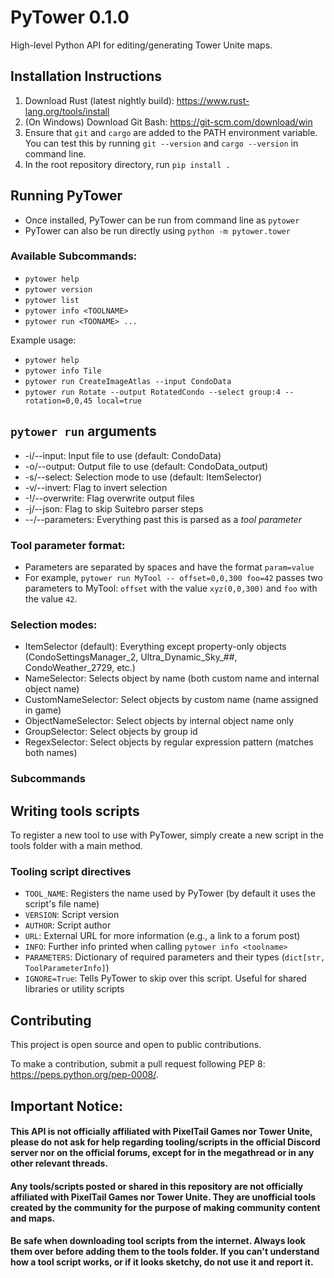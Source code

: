 # PyTower 0.1.0
High-level Python API for editing/generating Tower Unite maps.

## Installation Instructions
1. Download Rust (latest nightly build): https://www.rust-lang.org/tools/install
2. (On Windows) Download Git Bash: https://git-scm.com/download/win
3. Ensure that `git` and `cargo` are added to the PATH environment variable. You can test this by running `git --version` and `cargo --version` in command line.
4. In the root repository directory, run `pip install .`

## Running PyTower
 - Once installed, PyTower can be run from command line as `pytower`
 - PyTower can also be run directly using `python -m pytower.tower`

### Available Subcommands:
 - `pytower help` 
 - `pytower version`
 - `pytower list`
 - `pytower info <TOOLNAME>` 
 - `pytower run <TOONAME> ...`

Example usage:
 - `pytower help`
 - `pytower info Tile`
 - `pytower run CreateImageAtlas --input CondoData`
 - `pytower run Rotate --output RotatedCondo --select group:4 -- rotation=0,0,45 local=true`

## `pytower run` arguments
 - -i/--input: Input file to use (default: CondoData)
 - -o/--output: Output file to use (default: CondoData_output)
 - -s/--select: Selection mode to use (default: ItemSelector)
 - -v/--invert: Flag to invert selection
 - -!/--overwrite: Flag overwrite output files
 - -j/--json: Flag to skip Suitebro parser steps
 - --/--parameters: Everything past this is parsed as a *tool parameter*

### Tool parameter format:
 - Parameters are separated by spaces and have the format `param=value`
 - For example, `pytower run MyTool -- offset=0,0,300 foo=42` passes two parameters to MyTool: `offset` with the value `xyz(0,0,300)` and `foo` with the value `42`.

### Selection modes:
- ItemSelector (default): Everything except property-only objects (CondoSettingsManager_2, Ultra_Dynamic_Sky_##, CondoWeather_2729, etc.)
- NameSelector: Selects object by name (both custom name and internal object name)
- CustomNameSelector: Select objects by custom name (name assigned in game)
- ObjectNameSelector: Select objects by internal object name only
- GroupSelector: Select objects by group id
- RegexSelector: Select objects by regular expression pattern (matches both names) 

### Subcommands

## Writing tools scripts
To register a new tool to use with PyTower, simply create a new script in the tools folder with a main method.

### Tooling script directives
- `TOOL_NAME`: Registers the name used by PyTower (by default it uses the script's file name)
- `VERSION`: Script version
- `AUTHOR`: Script author
- `URL`: External URL for more information (e.g., a link to a forum post)
- `INFO`: Further info printed when calling `pytower info <toolname>`
- `PARAMETERS`: Dictionary of required parameters and their types (`dict[str, ToolParameterInfo]`)
- `IGNORE=True`: Tells PyTower to skip over this script. Useful for shared libraries or utility scripts

## Contributing
This project is open source and open to public contributions. 

To make a contribution, submit a pull request following PEP 8: https://peps.python.org/pep-0008/.

## Important Notice:
#### This API is not officially affiliated with PixelTail Games nor Tower Unite, please do not ask for help regarding tooling/scripts in the official Discord server nor on the official forums, except for in the megathread or in any other relevant threads.
#### Any tools/scripts posted or shared in this repository are not officially affiliated with PixelTail Games nor Tower Unite. They are unofficial tools created by the community for the purpose of making community content and maps.
#### Be safe when downloading tool scripts from the internet. Always look them over before adding them to the tools folder. If you can't understand how a tool script works, or if it looks sketchy, do not use it and report it.
